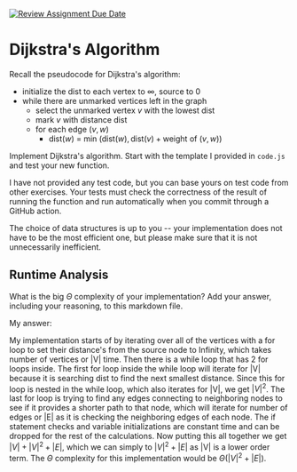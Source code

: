 [![Review Assignment Due Date](https://classroom.github.com/assets/deadline-readme-button-24ddc0f5d75046c5622901739e7c5dd533143b0c8e959d652212380cedb1ea36.svg)](https://classroom.github.com/a/2Wy-Iis-)
# Dijkstra's Algorithm

Recall the pseudocode for Dijkstra's algorithm:
- initialize the dist to each vertex to $\infty$, source to 0
- while there are unmarked vertices left in the graph
    - select the unmarked vertex $v$ with the lowest dist
    - mark $v$ with distance dist
    - for each edge $(v,w)$
        - dist($w$) = min $\left(\textrm{dist}(w), \textrm{dist}(v) + \textrm{weight of }(v, w)\right)$

Implement Dijkstra's algorithm. Start with the template I provided in `code.js`
and test your new function.

I have not provided any test code, but you can base yours on test code from
other exercises. Your tests must check the correctness of the result of running
the function and run automatically when you commit through a GitHub action.

The choice of data structures is up to you -- your implementation does not have
to be the most efficient one, but please make sure that it is not unnecessarily
inefficient.

## Runtime Analysis

What is the big $\Theta$ complexity of your implementation? Add your
answer, including your reasoning, to this markdown file.

My answer:

My implementation starts of by iterating over all of the vertices with a for loop 
to set their distance's from the source node to Infinity, which takes number
of vertices or |V| time. Then there is a while loop that has 2 for loops inside.
The first for loop inside the while loop will iterate for |V| because it is searching
dist to find the next smallest distance. Since this for loop is nested in the while loop,
which also iterates for |V|, we get $|V|^2$. The last for loop is trying to find any edges
connecting to neighboring nodes to see if it provides a shorter path to that node, which will
iterate for number of edges or |E| as it is checking the neighboring edges of each node. The if
statement checks and variable initializations are constant time and can be dropped for the
rest of the calculations. Now putting this all together we get $|V| + |V|^2 + |E|$, which
we can simply to $|V|^2 + |E|$ as |V| is a lower order term. The $\Theta$ complexity for
this implementation would be $\Theta(|V|^2 + |E|)$.

